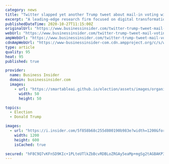 ```yaml
---
category: news
title: "Twitter slapped yet another Trump tweet about mail-in voting with a 'misleading' label, and stopped other users from retweeting it"
excerpt: "A leading-edge research firm focused on digital transformation. Good Subscriber Account active since DOW S&P 500 NASDAQ 100 President Donald Trump has been fact-checked by Twitter. Again. Trump tweeted about mail-in voting on Monday, claiming there were ..."
publishedDateTime: 2020-10-27T11:15:00Z
originalUrl: "https://www.businessinsider.com/twitter-trump-tweet-mail-voting-warning-label-minsinformation-block-retweet-2020-10"
webUrl: "https://www.businessinsider.com/twitter-trump-tweet-mail-voting-warning-label-minsinformation-block-retweet-2020-10"
ampWebUrl: "https://www.businessinsider.com/twitter-trump-tweet-mail-voting-warning-label-minsinformation-block-retweet-2020-10?amp"
cdnAmpWebUrl: "https://www-businessinsider-com.cdn.ampproject.org/c/s/www.businessinsider.com/twitter-trump-tweet-mail-voting-warning-label-minsinformation-block-retweet-2020-10?amp"
type: article
quality: 95
heat: 95
published: true

provider:
  name: Business Insider
  domain: businessinsider.com
  images:
    - url: "https://smartableai.github.io/election/assets/images/organizations/businessinsider.com-50x50.jpg"
      width: 50
      height: 50

topics:
  - Election
  - Donald Trump

images:
  - url: "https://i.insider.com/5f858b68c255d800190b983e?width=1200&format=jpeg"
    width: 1200
    height: 600
    isCached: true

secured: "hF8C9Q7vKFnSD9KIc+1PLteUTlkZbBcvRDBLoZRGAy5eaMp+mgSg2tAGBAKP3b6LzYoKL7mdgnXg1stTxf5RV0j6ZwNABMTEDxs8mPOJKDOStQQL0ZEXGM/GqRvCGTWezhHJD6AmI28KuOVgN1ejMC7g2XOsy8WiSH205cMuqrFTpTQtSATT8NVfRFNBqurVv8sAbnulrddQ7xusQyylP7PhVK5/bozb46RQe1nZJzFhMsotjJ1IvTaFO5u71ZxXJOpoWeIdEjFBHbPnPMO7Cwsn7N6PZ39pYwrnkBGwpIjDzEKK/GIShgpkyRnTe+qG7wE0DTmU52letCxUi5w3+JnRv69QlD3wL74BzjNbBa0=;5Hd/wyVGxOaqSkxpFg+AJg=="
---
```


